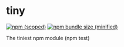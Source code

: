 # tiny


[![npm (scoped)](https://img.shields.io/npm/v/@mynormh/tiny.svg)](https://github.com/mynormh/tiny) [![npm bundle size (minified)](https://img.shields.io/bundlephobia/min/@mynormh/tiny.svg)](https://github.com/mynormh/tiny)


The tiniest npm module (npm test)
